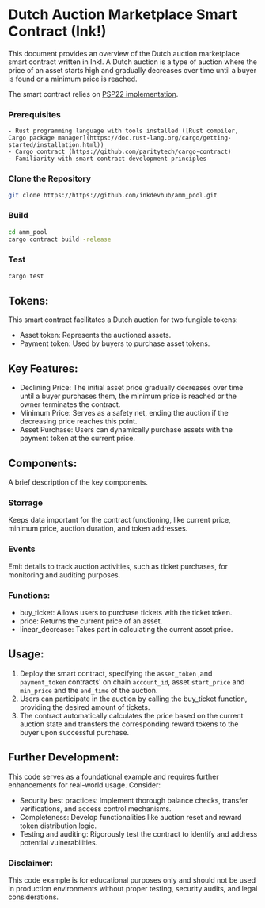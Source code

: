 
# Dutch Auction Marketplace Smart Contract (Ink!)
This document provides an overview of the Dutch auction marketplace smart contract written in Ink!.
A Dutch auction is a type of auction where the price of an asset starts high and gradually decreases over time until a buyer is found or a minimum price is reached.

The smart contract relies on [PSP22 implementation](https://github.com/Cardinal-Cryptography/PSP22).


### Prerequisites
    - Rust programming language with tools installed ([Rust compiler, Cargo package manager](https://doc.rust-lang.org/cargo/getting-started/installation.html))
    - Cargo contract (https://github.com/paritytech/cargo-contract)
    - Familiarity with smart contract development principles

### Clone the Repository

```Bash
git clone https://https://github.com/inkdevhub/amm_pool.git
```
### Build

```Bash
cd amm_pool
cargo contract build -release
```

### Test

```Bash
cargo test
```

## Tokens:
This smart contract facilitates a Dutch auction for two fungible tokens:

- Asset token: Represents the auctioned assets.
- Payment token: Used by buyers to purchase asset tokens.


## Key Features:
- Declining Price: The initial asset price gradually decreases over time until a buyer purchases them, the minimum price is reached or the owner terminates the contract.
- Minimum Price: Serves as a safety net, ending the auction if the decreasing price reaches this point.
- Asset Purchase: Users can dynamically purchase assets with the payment token at the current price.

## Components:
A brief description of the key components.

### Storrage
Keeps data important for the contract functioning, like current price, minimum price, auction duration, and token addresses.

### Events
Emit details to track auction activities, such as ticket purchases, for monitoring and auditing purposes.

### Functions:
- buy_ticket: Allows users to purchase tickets with the ticket token.
- price: Returns the current price of an asset.
- linear_decrease: Takes part in calculating the current asset price.

## Usage:
1. Deploy the smart contract, specifying the `asset_token` ,and `payment_token` contracts' on chain `account_id`, asset `start_price` and `min_price` and the `end_time` of the auction.
2. Users can participate in the auction by calling the buy_ticket function, providing the desired amount of tickets.
3. The contract automatically calculates the price based on the current auction state and transfers the corresponding reward tokens to the buyer upon successful purchase.

## Further Development:
This code serves as a foundational example and requires further enhancements for real-world usage. Consider:

- Security best practices: Implement thorough balance checks, transfer verifications, and access control mechanisms.
- Completeness: Develop functionalities like auction reset and reward token distribution logic.
- Testing and auditing: Rigorously test the contract to identify and address potential vulnerabilities.

### Disclaimer:
This code example is for educational purposes only and should not be used in production environments without proper testing, security audits, and legal considerations.